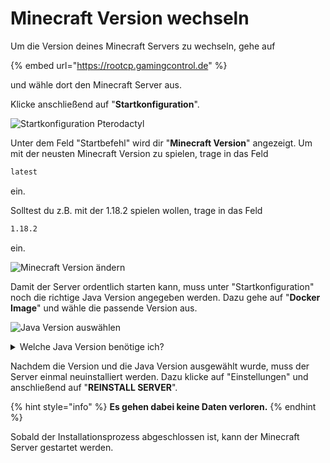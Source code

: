 # Minecraft Version wechseln

Um die Version deines Minecraft Servers zu wechseln, gehe auf

{% embed url="https://rootcp.gamingcontrol.de" %}

und wähle dort den Minecraft Server aus.

Klicke anschließend auf "**Startkonfiguration**".

![Startkonfiguration Pterodactyl](../.gitbook/assets/minecraft-version-wechseln-bar.png)

Unter dem Feld "Startbefehl" wird dir "**Minecraft Version**" angezeigt. Um mit der neusten Minecraft Version zu spielen, trage in das Feld

```bash
latest
```

ein.

Solltest du z.B. mit der 1.18.2 spielen wollen, trage in das Feld

```bash
1.18.2
```

ein.

![Minecraft Version ändern](../.gitbook/assets/minecraft-version.png)

Damit der Server ordentlich starten kann, muss unter "Startkonfiguration" noch die richtige Java Version angegeben werden. Dazu gehe auf "**Docker Image**" und wähle die passende Version aus.

![Java Version auswählen](../.gitbook/assets/minecraft-java-version.png)

<details>

<summary>Welche Java Version benötige ich?</summary>

1.8.x Java 8 & Java 11

1.9.x Java 8 & Java 11

1.10.x Java 8 & Java 11

1.11.x Java 8 & Java 11

1.12.x Java 11

1.13.x Java 11

1.14.x Java 11

1.15.x Java 11

1.16.x Java 11

1.17.x Java 17

1.18.x Java 17

1.19.x Java 17

</details>

Nachdem die Version und die Java Version ausgewählt wurde, muss der Server einmal neuinstalliert werden. Dazu klicke auf "Einstellungen" und anschließend auf "**REINSTALL SERVER**".

{% hint style="info" %}
**Es gehen dabei keine Daten verloren.**
{% endhint %}

Sobald der Installationsprozess abgeschlossen ist, kann der Minecraft Server gestartet werden.
